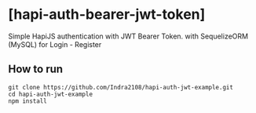 # [hapi-auth-bearer-jwt-token]

Simple HapiJS authentication with JWT Bearer Token. with SequelizeORM (MySQL) for Login - Register

## How to run
```
git clone https://github.com/Indra2108/hapi-auth-jwt-example.git
cd hapi-auth-jwt-example
npm install
```